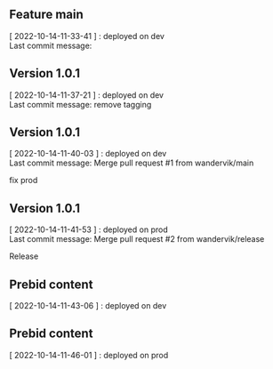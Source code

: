 
## Feature main
[ 2022-10-14-11-33-41 ] : deployed on dev <br />
Last commit message: 
## Version 1.0.1
[ 2022-10-14-11-37-21 ] : deployed on dev <br />
Last commit message: remove tagging
## Version 1.0.1
[ 2022-10-14-11-40-03 ] : deployed on dev <br />
Last commit message: Merge pull request #1 from wandervik/main

fix prod
## Version 1.0.1
[ 2022-10-14-11-41-53 ] : deployed on prod <br />
Last commit message: Merge pull request #2 from wandervik/release

Release
## Prebid content
[ 2022-10-14-11-43-06 ] : deployed on dev <br />
## Prebid content
[ 2022-10-14-11-46-01 ] : deployed on prod <br />
